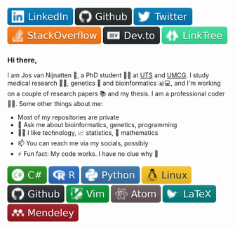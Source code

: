 [![Linkedin Badge][logo_linkedin]](https://www.linkedin.com/in/jos-van-nijnatten/)
[![Github Badge][logo_github]](https://github.com/vanNijnatten/)
[![Twitter Badge][logo_twitter]](https://twitter.com/J_vanNijnatten)
[![StackOverdlow][logo_stackoverflow]](https://stackoverflow.com/story/vannijnatten)
[![Dev.to][logo_devto]](https://dev.to/vannijnatten)
[![LinkTree][logo_linktree]](https://linktr.ee/vanNijnatten)


### Hi there,
I am Jos van Nijnatten 🧔, a PhD student 🧑‍🔬 at [UTS](http://www.uts.edu.au) and [UMCG](https://www.umcg.nl). I study medical research 🦠🔬, genetics 🧬 and bioinformatics 📊💻, and I'm working on a couple of research papers 📚 and my thesis. I am a professional coder 👨‍💻. Some other things about me:


- Most of my repositories are private<br />
- 💬 Ask me about bioinformatics, genetics, programming<br />
- 🧑‍💻 I like technology, 📈 statistics, 🧮 mathematics<br />
- 📫 You can reach me via my socials, possibly<br />
- ⚡ Fun fact: My code works. I have no clue why 🤨


[![C-Sharp][logo_csharp]](#)
[![R][logo_r]](#)
[![Python][logo_python]](#)
[![Linux][logo_linux]](#)
[![GitHub][logo_github]](#)
[![Vim][logo_vim]](#)
[![Atom][logo_atom]](#)
[![LaTeX][logo_latex]](#)
[![Mendeley][logo_mendeley]](#)


[logo_atom]: img/atom.svg "Atom.io"
[logo_csharp]: img/csharp.svg "C#"
[logo_devto]: img/devto.svg "DEV.To"
[logo_github]: img/github.svg "GitHub"
[logo_latex]: img/latex.svg "LaTeX"
[logo_linkedin]: img/linkedin.svg "LinkedIn"
[logo_linktree]: img/linktree.svg "LinkTree"
[logo_linux]: img/linux.svg "Linux"
[logo_mendeley]: img/mendeley.svg "Mendeley"
[logo_python]: img/python.svg "Python"
[logo_r]: img/r.svg "R"
[logo_stackoverflow]: img/stackoverflow.svg "Stack Overflow"
[logo_twitter]: img/twitter.svg "Twitter"
[logo_vim]: img/vim.svg "Vim"


<!--
shields.io icons via https://simpleicons.org/
+++
Atom.io: https://img.shields.io/badge/-Atom-66585c?style=flat&logoColor=white&logo=atom
C#: https://img.shields.io/badge/-C%23-239120?style=flat&logoColor=white&logo=c-sharp
Dev.To: https://img.shields.io/badge/-Dev.to-242A2D?style=flat&logo=dev.to&logoColor=white
GitHub: https://img.shields.io/badge/-GitHub-181717?style=flat&logoColor=white&logo=github
LaTeX: https://img.shields.io/badge/-LaTeX-008080?style=flat&logoColor=white&logo=latex
LinkedIn: https://img.shields.io/badge/-LinkedIn-0077B5?style=flat&logo=Linkedin&logoColor=white
LinkTree: https://img.shields.io/badge/-LinkTree-39e09b?style=flat&logo=linktree&logoColor=white
Linux: https://img.shields.io/badge/-Linux-fcc624?style=flat&logoColor=white&logo=linux
Mendeley: https://img.shields.io/badge/-Mendeley-9d1620?style=flat&logoColor=white&logo=mendeley
Python: https://img.shields.io/badge/-Python-3776ab?style=flat&logoColor=white&logo=python
R: https://img.shields.io/badge/-R-276dc3?style=flat&logoColor=white&logo=r
Stack Overflow: https://img.shields.io/badge/-StackOverflow-FE7A16?style=flat&logo=StackOverflow&logoColor=white
Twitter: https://img.shields.io/badge/-Twitter-0077B5?style=flat&logo=Twitter&logoColor=white
Vim: https://img.shields.io/badge/-Vim-019733?style=flat&logoColor=white&logo=vim
-->
